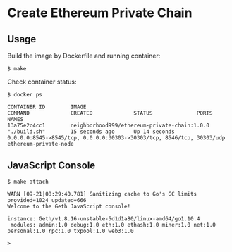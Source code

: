 # Create Ethereum Private Chain

## Usage

Build the image by Dockerfile and running container:

```shell
$ make
```

Check container status:

```shell
$ docker ps

CONTAINER ID        IMAGE                                          COMMAND             CREATED             STATUS              PORTS                                                                   NAMES
13a75e2c4cc1        neighborhood999/ethereum-private-chain:1.0.0   "./build.sh"        15 seconds ago      Up 14 seconds       0.0.0.0:8545->8545/tcp, 0.0.0.0:30303->30303/tcp, 8546/tcp, 30303/udp   ethereum-private-node
```

## JavaScript Console

```shell
$ make attach

WARN [09-21|08:29:40.781] Sanitizing cache to Go's GC limits       provided=1024 updated=666
Welcome to the Geth JavaScript console!

instance: Geth/v1.8.16-unstable-5d1d1a80/linux-amd64/go1.10.4
 modules: admin:1.0 debug:1.0 eth:1.0 ethash:1.0 miner:1.0 net:1.0 personal:1.0 rpc:1.0 txpool:1.0 web3:1.0

>
```
